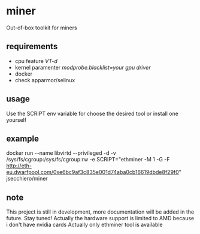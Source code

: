 # miner

Out-of-box toolkit for miners

## requirements

- cpu feature _VT-d_
- kernel paramenter _modprobe.blacklist=your gpu driver_
- docker
- check apparmor/selinux

## usage

Use the SCRIPT env variable for choose the desired tool or install one yourself

## example

docker run --name libvirtd --privileged -d -v /sys/fs/cgroup:/sys/fs/cgroup:rw -e SCRIPT="ethminer -M 1 -G -F http://eth-eu.dwarfpool.com/0xe6bc9af3c835e001d74aba0cb16619dbde8f29f0" jsecchiero/miner

## note

This project is still in development, more documentation will be added in the future. Stay tuned!
Actually the hardware support is limited to AMD because i don't have nvidia cards
Actually only ethminer tool is available
